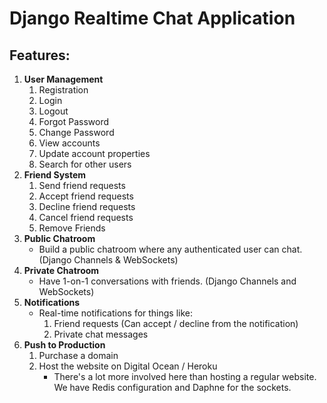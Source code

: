 <h1>Django Realtime Chat Application</h1>

<h2>
  Features:
</h2>
<ol>
  <li>
    <strong>
      User Management</strong>
    <ol>
      <li>
        Registration</li>
      <li>
        Login</li>
      <li>
        Logout</li>
      <li>
        Forgot Password</li>
      <li>
        Change Password</li>
      <li>
        View accounts</li>
      <li>
        Update account properties</li>
      <li>
        Search for other users</li>
    </ol>
  </li>
  <li>
    <strong>
      Friend System</strong>
    <ol>
      <li>
        Send friend requests</li>
      <li>
        Accept friend requests</li>
      <li>
        Decline friend requests</li>
      <li>
        Cancel friend requests</li>
      <li>
        Remove Friends</li>
    </ol>
  </li>
  <li>
    <strong>
      Public Chatroom</strong>
    <ul>
      <li>
        Build a public chatroom where any authenticated user can chat. (Django Channels &amp; WebSockets)</li>
    </ul>
  </li>
  <li>
    <strong>
      Private Chatroom</strong>
    <ul>
      <li>
        Have 1-on-1 conversations with friends. (Django Channels and WebSockets)</li>
    </ul>
  </li>
  <li>
    <strong>
      Notifications</strong>
    <ul>
      <li>
        Real-time notifications for things like:
        <ol>
          <li>
            Friend requests (Can accept / decline from the notification)</li>
          <li>
            Private chat messages</li>
        </ol>
      </li>
    </ul>
  </li>
  <li>
    <strong>
      Push to Production</strong>
    <ol>
      <li>
        Purchase a domain</li>
      <li>
        Host the website on Digital Ocean / Heroku
        <ul>
          <li>
            There's a lot more involved here than hosting a regular website. We have Redis configuration and Daphne for the sockets.
            <br>
          </li>
        </ul>
      </li>
    </ol>
  </li>
</ol>
